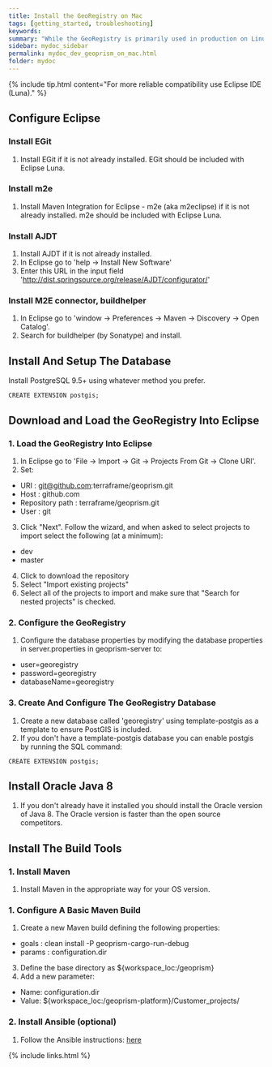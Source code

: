 ```yaml
---
title: Install the GeoRegistry on Mac
tags: [getting_started, troubleshooting]
keywords:
summary: "While the GeoRegistry is primarily used in production on Linux servers setup on a Mac for development purposes works well."
sidebar: mydoc_sidebar
permalink: mydoc_dev_geoprism_on_mac.html
folder: mydoc
---
```


{% include tip.html content="For more reliable compatibility use Eclipse IDE (Luna)." %}

## Configure Eclipse

### Install EGit
1. Install EGit if it is not already installed. EGit should be included with Eclipse Luna.

### Install m2e
1. Install Maven Integration for Eclipse - m2e (aka m2eclipse) if it is not already installed.  m2e should be included with Eclipse Luna.

### Install AJDT
1. Install AJDT if it is not already installed.
2. In Eclipse go to 'help -> Install New Software'
3.  Enter this URL in the input field 'http://dist.springsource.org/release/AJDT/configurator/'

### Install M2E connector, buildhelper
1. In Eclipse go to 'window -> Preferences -> Maven -> Discovery -> Open Catalog'.
2. Search for buildhelper (by Sonatype) and install.

## Install And Setup The Database

Install PostgreSQL 9.5+ using whatever method you prefer.

```
CREATE EXTENSION postgis;
```

## Download and Load the GeoRegistry Into Eclipse
<!-- ### 1. Download RunwaySDK

1.  Download or clone the RunwaySDK project from the [Github repo](https://github.com/terraframe/Runway-SDK.git).
2.  Import RunwaySDK into you Eclipse environment.

### 2. Download RunwaySDK-GIS

1.  Download or clone the RunwaySDK-GIS project from the [Github repo](https://github.com/terraframe/Runway-SDK-GIS.git).
2.  Import RunwaySDK-GIS into you Eclipse environment. -->

### 1. Load the GeoRegistry Into Eclipse

1.  In Eclipse go to 'File -> Import -> Git -> Projects From Git -> Clone URI'.
2.  Set:
*  URI : git@github.com:terraframe/geoprism.git
*  Host : github.com
*  Repository path : terraframe/geoprism.git
*  User : git
3.  Click "Next".  Follow the wizard, and when asked to select projects to import select the following (at a minimum):
*  dev
*  master
4.  Click to download the repository
5.  Select "Import existing projects"
6.  Select all of the projects to import and make sure that "Search for nested projects" is checked.

### 2. Configure the GeoRegistry
1.  Configure the database properties by modifying the database properties in server.properties in geoprism-server to:
*  user=georegistry
*  password=georegistry
*  databaseName=georegistry

### 3. Create And Configure The GeoRegistry Database
1.  Create a new database called 'georegistry' using template-postgis as a template to ensure PostGIS is included.
2.  If you don't have a template-postgis database you can enable postgis by running the SQL command:

```
CREATE EXTENSION postgis;
```

## Install Oracle Java 8

1.  If you don't already have it installed you should install the Oracle version of Java 8.  The Oracle version is faster than the open source competitors.

## Install The Build Tools

### 1. Install Maven

1.  Install Maven in the appropriate way for your OS version.

### 1. Configure A Basic Maven Build
1.  Create a new Maven build defining the following properties:
*  goals : clean install -P geoprism-cargo-run-debug
*  params : configuration.dir
3. Define the base directory as ${workspace_loc:/geoprism}
2. Add a new parameter:
* Name: configuration.dir
* Value: ${workspace_loc:/geoprism-platform}/Customer_projects/<Project Config Directory>

### 2. Install Ansible (optional)

1. Follow the Ansible instructions: [here](http://docs.ansible.com/ansible/intro_installation.html)




{% include links.html %}
